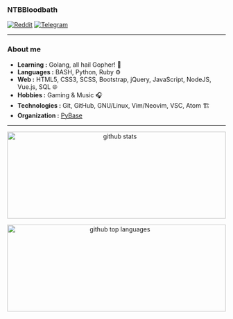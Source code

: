 ### NTBBloodbath
[![Reddit](https://img.shields.io/reddit/user-karma/combined/NTBBloodbath?logo=reddit&style=for-the-badge)](https://reddit.com/user/NTBBloodbath)
[![Telegram](https://img.shields.io/badge/Telegram-Contact-blue&?link=https://t.me/NTBBloodbath&logo=Telegram&style=for-the-badge)](https://t.me/NTBBloodbath)

---------------------------------------------------------------------------------------------------------------------------------------------------------------------------------

### About me

-  **Learning :** Golang, all hail Gopher! :book:
-  **Languages :** BASH, Python, Ruby :gear:
-  **Web :** HTML5, CSS3, SCSS, Bootstrap, jQuery, JavaScript, NodeJS, Vue.js, SQL :globe_with_meridians:
-  **Hobbies :** Gaming & Music :headphones:
-  **Technologies :** Git, GitHub, GNU/Linux, Vim/Neovim, VSC, Atom :building_construction:
-  **Organization :** [PyBase](https://github.com/PyBase)

---------------------------------------------------------------------------------------------------------------------------------------------------------------------------------

<p align="center">
  <img width="100%" height="200" alt="github stats" src="https://github-readme-stats.vercel.app/api?username=ntbbloodbath&show_icons=true&theme=tokyonight"/>
</p>

<p align="center">
  <img width="100%" height="200" alt="github top languages" src="https://github-readme-stats.vercel.app/api/top-langs/?username=ntbbloodbath&theme=tokyonight&layout=compact"/>
</p>
